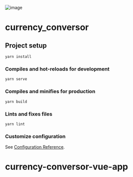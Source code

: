 ![image](https://github.com/felipe123981/currency-conversor-vue-app/assets/57236262/9d977f34-be25-477d-915c-24ee7e46323a)

# currency_conversor

## Project setup
```
yarn install
```

### Compiles and hot-reloads for development
```
yarn serve
```

### Compiles and minifies for production
```
yarn build
```

### Lints and fixes files
```
yarn lint
```

### Customize configuration
See [Configuration Reference](https://cli.vuejs.org/config/).
# currency-conversor-vue-app
